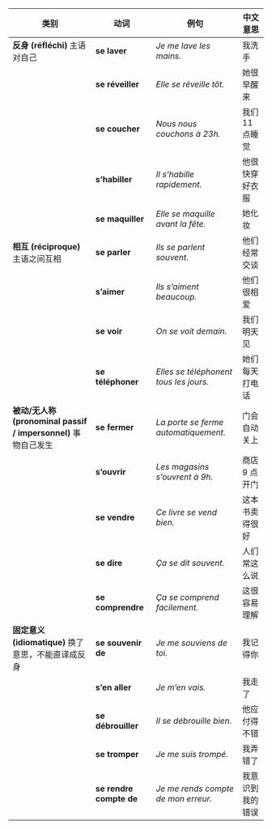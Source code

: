 | 类别                                                  | 动词                      | 例句                                     | 中文意思      |
| --------------------------------------------------- | ----------------------- | -------------------------------------- | --------- |
| **反身 (réfléchi)** 主语对自己                             | **se laver**            | *Je me lave les mains.*                | 我洗手       |
|                                                     | **se réveiller**        | *Elle se réveille tôt.*                | 她很早醒来     |
|                                                     | **se coucher**          | *Nous nous couchons à 23h.*            | 我们 11 点睡觉 |
|                                                     | **s’habiller**          | *Il s’habille rapidement.*             | 他很快穿好衣服   |
|                                                     | **se maquiller**        | *Elle se maquille avant la fête.*      | 她化妆       |
| **相互 (réciproque)** 主语之间互相                          | **se parler**           | *Ils se parlent souvent.*              | 他们经常交谈    |
|                                                     | **s’aimer**             | *Ils s’aiment beaucoup.*               | 他们很相爱     |
|                                                     | **se voir**             | *On se voit demain.*                   | 我们明天见     |
|                                                     | **se téléphoner**       | *Elles se téléphonent tous les jours.* | 她们每天打电话   |
| **被动/无人称 (pronominal passif / impersonnel)** 事物自己发生 | **se fermer**           | *La porte se ferme automatiquement.*   | 门会自动关上    |
|                                                     | **s’ouvrir**            | *Les magasins s’ouvrent à 9h.*         | 商店 9 点开门  |
|                                                     | **se vendre**           | *Ce livre se vend bien.*               | 这本书卖得很好   |
|                                                     | **se dire**             | *Ça se dit souvent.*                   | 人们常这么说    |
|                                                     | **se comprendre**       | *Ça se comprend facilement.*           | 这很容易理解    |
| **固定意义 (idiomatique)** 换了意思，不能直译成反身                 | **se souvenir de**      | *Je me souviens de toi.*               | 我记得你      |
|                                                     | **s’en aller**          | *Je m’en vais.*                        | 我走了       |
|                                                     | **se débrouiller**      | *Il se débrouille bien.*               | 他应付得不错    |
|                                                     | **se tromper**          | *Je me suis trompé.*                   | 我弄错了      |
|                                                     | **se rendre compte de** | *Je me rends compte de mon erreur.*    | 我意识到我的错误  |
